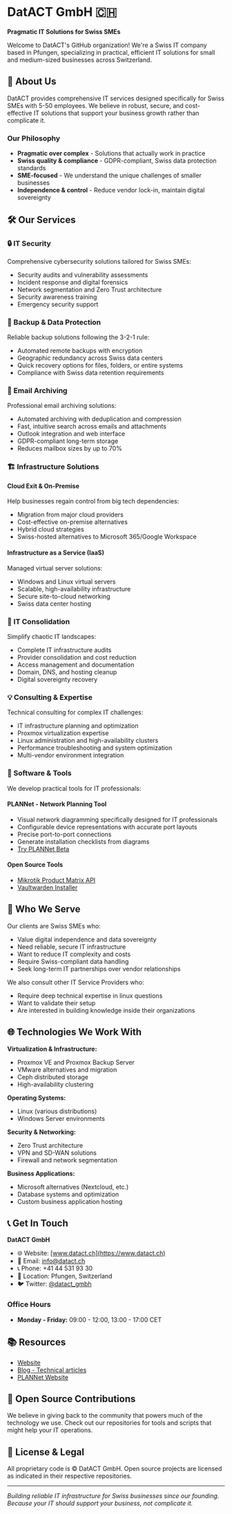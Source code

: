 # DatACT GmbH 🇨🇭

**Pragmatic IT Solutions for Swiss SMEs**

Welcome to DatACT's GitHub organization! We're a Swiss IT company based in Pfungen, specializing in practical, efficient IT solutions for small and medium-sized businesses across Switzerland.

## 🏢 About Us

DatACT provides comprehensive IT services designed specifically for Swiss SMEs with 5-50 employees. We believe in robust, secure, and cost-effective IT solutions that support your business growth rather than complicate it.

### Our Philosophy
- **Pragmatic over complex** - Solutions that actually work in practice
- **Swiss quality & compliance** - GDPR-compliant, Swiss data protection standards
- **SME-focused** - We understand the unique challenges of smaller businesses
- **Independence & control** - Reduce vendor lock-in, maintain digital sovereignty

## 🛠️ Our Services

### 🔒 IT Security
Comprehensive cybersecurity solutions tailored for Swiss SMEs:
- Security audits and vulnerability assessments
- Incident response and digital forensics
- Network segmentation and Zero Trust architecture
- Security awareness training
- Emergency security support

### 💾 Backup & Data Protection
Reliable backup solutions following the 3-2-1 rule:
- Automated remote backups with encryption
- Geographic redundancy across Swiss data centers
- Quick recovery options for files, folders, or entire systems
- Compliance with Swiss data retention requirements

### 📧 Email Archiving
Professional email archiving solutions:
- Automated archiving with deduplication and compression
- Fast, intuitive search across emails and attachments
- Outlook integration and web interface
- GDPR-compliant long-term storage
- Reduces mailbox sizes by up to 70%

### 🏗️ Infrastructure Solutions

#### Cloud Exit & On-Premise
Help businesses regain control from big tech dependencies:
- Migration from major cloud providers
- Cost-effective on-premise alternatives
- Hybrid cloud strategies
- Swiss-hosted alternatives to Microsoft 365/Google Workspace

#### Infrastructure as a Service (IaaS)
Managed virtual server solutions:
- Windows and Linux virtual servers
- Scalable, high-availability infrastructure
- Secure site-to-cloud networking
- Swiss data center hosting

### 🔧 IT Consolidation
Simplify chaotic IT landscapes:
- Complete IT infrastructure audits
- Provider consolidation and cost reduction
- Access management and documentation
- Domain, DNS, and hosting cleanup
- Digital sovereignty recovery

### 💡 Consulting & Expertise
Technical consulting for complex IT challenges:
- IT infrastructure planning and optimization
- Proxmox virtualization expertise
- Linux administration and high-availability clusters
- Performance troubleshooting and system optimization
- Multi-vendor environment integration

### 🔨 Software & Tools
We develop practical tools for IT professionals:

#### PLANNet - Network Planning Tool
- Visual network diagramming specifically designed for IT professionals
- Configurable device representations with accurate port layouts
- Precise port-to-port connections
- Generate installation checklists from diagrams
- [Try PLANNet Beta](https://plannet.work/roadmap)

#### Open Source Tools
- [Mikrotik Product Matrix API](https://github.com/datactgmbh/mikromatriapi)
- [Vaultwarden Installer](https://github.com/datactgmbh/vwinst)

## 🎯 Who We Serve

Our clients are Swiss SMEs who:
- Value digital independence and data sovereignty
- Need reliable, secure IT infrastructure
- Want to reduce IT complexity and costs
- Require Swiss-compliant data handling
- Seek long-term IT partnerships over vendor relationships

We also consult other IT Service Providers who:
- Require deep technical expertise in linux questions
- Want to validate their setup
- Are interested in building knowledge inside their organizations

## 🌐 Technologies We Work With

**Virtualization & Infrastructure:**
- Proxmox VE and Proxmox Backup Server
- VMware alternatives and migration
- Ceph distributed storage
- High-availability clustering

**Operating Systems:**
- Linux (various distributions)
- Windows Server environments

**Security & Networking:**
- Zero Trust architecture
- VPN and SD-WAN solutions
- Firewall and network segmentation

**Business Applications:**
- Microsoft alternatives (Nextcloud, etc.)
- Database systems and optimization
- Custom business application hosting

## 📞 Get In Touch

**DatACT GmbH**
- 🌐 Website: [www.datact.ch](https://www.datact.ch)
- 📧 Email: info@datact.ch
- 📞 Phone: +41 44 531 93 30
- 📍 Location: Pfungen, Switzerland
- 🐦 Twitter: [@datact_gmbh](https://twitter.com/datact_gmbh)

### Office Hours
- **Monday - Friday:** 09:00 - 12:00, 13:00 - 17:00 CET

## 📚 Resources

- [Website](www.datact.ch)
- [Blog - Technical articles](https://blog.datact.ch/)
- [PLANNet Website](https://plannet.work)

## 🤝 Open Source Contributions

We believe in giving back to the community that powers much of the technology we use. Check out our repositories for tools and scripts that might help your IT operations.

## 📄 License & Legal

All proprietary code is © DatACT GmbH. Open source projects are licensed as indicated in their respective repositories.

---

*Building reliable IT infrastructure for Swiss businesses since our founding. Because your IT should support your business, not complicate it.*
